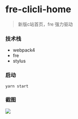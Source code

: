 # fre-clicli-home
> 新版c站首页，fre 强力驱动

### 技术栈
* webpack4
* fre
* stylus

### 启动

```console
yarn start
```
### 截图
![](https://ws1.sinaimg.cn/large/0065Zy9ely1g96xkp5feqj30ry1t9e82.jpg)
